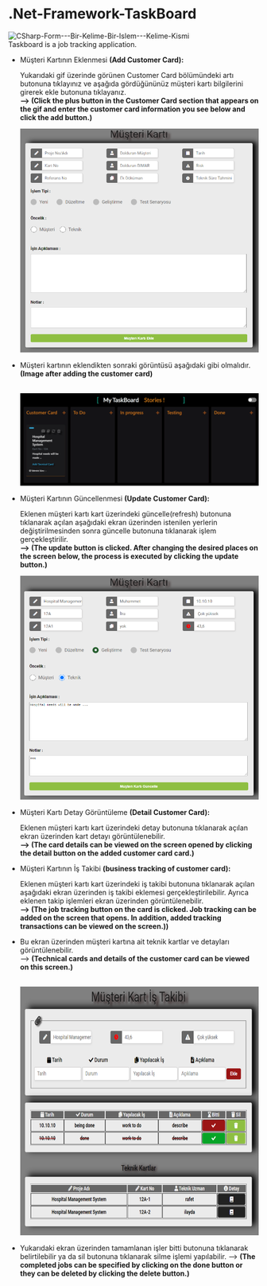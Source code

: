 # .Net-Framework-TaskBoard

![CSharp-Form---Bir-Kelime-Bir-Islem---Kelime-Kismi](My-Video_Trim.gif) </br>
Taskboard is a job tracking application.

<ul>
  <li>Müşteri Kartının Eklenmesi <strong> (Add Customer Card): </strong></li>
  <p>Yukarıdaki gif üzerinde görünen Customer Card bölümündeki artı butonuna tıklayınız ve aşağıda gördüğününüz müşteri kartı bilgilerini girerek ekle butonuna tıklayanız. </br>
 <strong> --> (Click the plus button in the Customer Card section that appears on the gif and enter the customer card information you see below and click the add button.) </strong>
</p>

<img src = "add_customer.PNG" width = 10000px height=450></img>

 <li>Müşteri kartının eklendikten sonraki görüntüsü aşağıdaki gibi olmalıdır.<strong> (Image after adding the customer card) </strong></li> <br>
 
 <img src = "added_customer.PNG" ></img>
 
  <li>Müşteri Kartının Güncellenmesi  <strong> (Update Customer Card):  </strong></li>
  <p>Eklenen müşteri kartı kart üzerindeki güncelle(refresh) butonuna tıklanarak açılan aşağıdaki ekran üzerinden istenilen yerlerin değiştirilmesinden sonra güncelle butonuna tıklanarak işlem gerçekleştirilir. </br>
 <strong> --> (The update button is clicked. After changing the desired places on the screen below, the process is executed by clicking the update button.)
</strong>
</p>
 
 <img src = "customer_update.PNG" width = 10000px height=450></img>
 
 <li>Müşteri Kartı Detay Görüntüleme  <strong> (Detail Customer Card):  </strong></li>
  <p>Eklenen müşteri kartı kart üzerindeki detay butonuna tıklanarak açılan  ekran üzerinden kart detayı görüntülenebilir.</br>
 <strong> --> (The card details can be viewed on the screen opened by clicking the detail button on the added customer card card.)
</strong>
</p>

 <li>Müşteri Kartının İş Takibi  <strong> (business tracking of customer card):  </strong></li>
  <p>Eklenen müşteri kartı kart üzerindeki iş takibi butonuna tıklanarak açılan aşağıdaki ekran üzerinden iş takibi eklemesi gerçekleştirilebilir. Ayrıca eklenen takip işlemleri ekran üzerinden görüntülenebilir.</br>
 <strong> --> (The job tracking button on the card is clicked. Job tracking can be added on the screen that opens. In addition, added tracking transactions can be viewed on the screen.))
</strong>
</p>

<li>Bu ekran üzerinden müşteri kartına ait teknik kartlar ve detayları görüntülenebilir. </br>
--> <strong> (Technical cards and details of the customer card can be viewed on this screen.) </strong>
</li> </br>
 
  <img src = "customer business tracking.PNG" width = 10000px height=500></img>
  
   <li>Yukarıdaki ekran üzerinden tamamlanan işler bitti butonuna tıklanarak belirtilebilir ya da sil butonuna tıklanarak silme işlemi yapılabilir.  --> <strong> (The completed jobs can be specified by clicking on the done button or they can be deleted by clicking the delete button.)
 </strong></li>

</ul>
